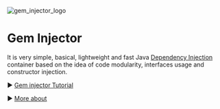 ![gem_injector_logo](http://i.imgur.com/GKg9XVG.png) 
# Gem Injector 


It is very simple, basical, lightweight and fast Java [Dependency Injection](https://en.wikipedia.org/wiki/Dependency_injection) container based on the idea of code modularity, interfaces usage and constructor injection.

  :arrow_forward: [Gem injector Tutorial](https://github.com/Diarsid/gem-injector/blob/master/docs/tutorial.md)
  
  :arrow_forward: [More about](https://github.com/Diarsid/gem-injector/blob/master/docs/more_about.md)


